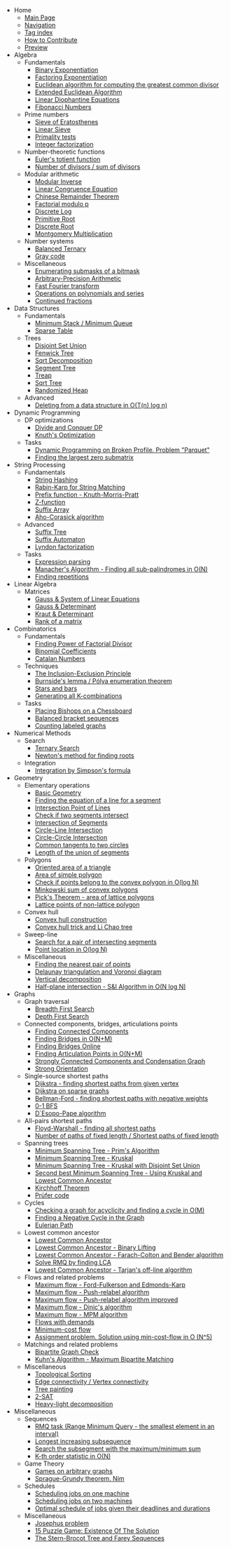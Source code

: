 -   Home
    -   [Main Page](index.md)
    -   [Navigation](navigation.md)
    -   [Tag index](tags.md)
    -   [How to Contribute](contrib.md)
    -   [Preview](preview.md)
-   Algebra
    -   Fundamentals
        -   [Binary Exponentiation](algebra/binary-exp.md)
        -   [Factoring Exponentiation](algebra/factoring-exp.md)
        -   [Euclidean algorithm for computing the greatest common divisor](algebra/euclid-algorithm.md)
        -   [Extended Euclidean Algorithm](algebra/extended-euclid-algorithm.md)
        -   [Linear Diophantine Equations](algebra/linear-diophantine-equation.md)
        -   [Fibonacci Numbers](algebra/fibonacci-numbers.md)
    -   Prime numbers
        -   [Sieve of Eratosthenes](algebra/sieve-of-eratosthenes.md)
        -   [Linear Sieve](algebra/prime-sieve-linear.md)
        -   [Primality tests](algebra/primality_tests.md)
        -   [Integer factorization](algebra/factorization.md)
    -   Number-theoretic functions
        -   [Euler's totient function](algebra/phi-function.md)
        -   [Number of divisors / sum of divisors](algebra/divisors.md)
    -   Modular arithmetic
        -   [Modular Inverse](algebra/module-inverse.md)
        -   [Linear Congruence Equation](algebra/linear_congruence_equation.md)
        -   [Chinese Remainder Theorem](algebra/chinese-remainder-theorem.md)
        -   [Factorial modulo p](algebra/factorial-modulo.md)
        -   [Discrete Log](algebra/discrete-log.md)
        -   [Primitive Root](algebra/primitive-root.md)
        -   [Discrete Root](algebra/discrete-root.md)
        -   [Montgomery Multiplication](algebra/montgomery_multiplication.md)
    -   Number systems
        -   [Balanced Ternary](algebra/balanced-ternary.md)
        -   [Gray code](algebra/gray-code.md)
    -   Miscellaneous
        -   [Enumerating submasks of a bitmask](algebra/all-submasks.md)
        -   [Arbitrary-Precision Arithmetic](algebra/big-integer.md)
        -   [Fast Fourier transform](algebra/fft.md)
        -   [Operations on polynomials and series](algebra/polynomial.md)
        -   [Continued fractions](algebra/continued-fractions.md)
-   Data Structures
    -   Fundamentals
        -   [Minimum Stack / Minimum Queue](data_structures/stack_queue_modification.md)
        -   [Sparse Table](data_structures/sparse-table.md)
    -   Trees
        -   [Disjoint Set Union](data_structures/disjoint_set_union.md)
        -   [Fenwick Tree](data_structures/fenwick.md)
        -   [Sqrt Decomposition](data_structures/sqrt_decomposition.md)
        -   [Segment Tree](data_structures/segment_tree.md)
        -   [Treap](data_structures/treap.md)
        -   [Sqrt Tree](data_structures/sqrt-tree.md)
        -   [Randomized Heap](data_structures/randomized_heap.md)
    -   Advanced
        -   [Deleting from a data structure in O(T(n) log n)](data_structures/deleting_in_log_n.md)
-   Dynamic Programming
    -   DP optimizations
        -   [Divide and Conquer DP](dynamic_programming/divide-and-conquer-dp.md)
        -   [Knuth's Optimization](dynamic_programming/knuth-optimization.md)
    -   Tasks
        -   [Dynamic Programming on Broken Profile. Problem "Parquet"](dynamic_programming/profile-dynamics.md)
        -   [Finding the largest zero submatrix](dynamic_programming/zero_matrix.md)
-   String Processing
    -   Fundamentals
        -   [String Hashing](string/string-hashing.md)
        -   [Rabin-Karp for String Matching](string/rabin-karp.md)
        -   [Prefix function - Knuth-Morris-Pratt](string/prefix-function.md)
        -   [Z-function](string/z-function.md)
        -   [Suffix Array](string/suffix-array.md)
        -   [Aho-Corasick algorithm](string/aho_corasick.md)
    -   Advanced
        -   [Suffix Tree](string/suffix-tree-ukkonen.md)
        -   [Suffix Automaton](string/suffix-automaton.md)
        -   [Lyndon factorization](string/lyndon_factorization.md)
    -   Tasks
        -   [Expression parsing](string/expression_parsing.md)
        -   [Manacher's Algorithm - Finding all sub-palindromes in O(N)](string/manacher.md)
        -   [Finding repetitions](string/main_lorentz.md)
-   Linear Algebra
    -   Matrices
        -   [Gauss & System of Linear Equations](linear_algebra/linear-system-gauss.md)
        -   [Gauss & Determinant](linear_algebra/determinant-gauss.md)
        -   [Kraut & Determinant](linear_algebra/determinant-kraut.md)
        -   [Rank of a matrix](linear_algebra/rank-matrix.md)
-   Combinatorics
    -   Fundamentals
        -   [Finding Power of Factorial Divisor](algebra/factorial-divisors.md)
        -   [Binomial Coefficients](combinatorics/binomial-coefficients.md)
        -   [Catalan Numbers](combinatorics/catalan-numbers.md)
    -   Techniques
        -   [The Inclusion-Exclusion Principle](combinatorics/inclusion-exclusion.md)
        -   [Burnside's lemma / Pólya enumeration theorem](combinatorics/burnside.md)
        -   [Stars and bars](combinatorics/stars_and_bars.md)
        -   [Generating all K-combinations](combinatorics/generating_combinations.md)
    -   Tasks
        -   [Placing Bishops on a Chessboard](combinatorics/bishops-on-chessboard.md)
        -   [Balanced bracket sequences](combinatorics/bracket_sequences.md)
        -   [Counting labeled graphs](combinatorics/counting_labeled_graphs.md)
-   Numerical Methods
    -   Search
        -   [Ternary Search](num_methods/ternary_search.md)
        -   [Newton's method for finding roots](num_methods/roots_newton.md)
    -   Integration
        -   [Integration by Simpson's formula](num_methods/simpson-integration.md)
-   Geometry
    -   Elementary operations
        -   [Basic Geometry](geometry/basic-geometry.md)
        -   [Finding the equation of a line for a segment](geometry/segment-to-line.md)
        -   [Intersection Point of Lines](geometry/lines-intersection.md)
        -   [Check if two segments intersect](geometry/check-segments-intersection.md)
        -   [Intersection of Segments](geometry/segments-intersection.md)
        -   [Circle-Line Intersection](geometry/circle-line-intersection.md)
        -   [Circle-Circle Intersection](geometry/circle-circle-intersection.md)
        -   [Common tangents to two circles](geometry/tangents-to-two-circles.md)
        -   [Length of the union of segments](geometry/length-of-segments-union.md)
    -   Polygons
        -   [Oriented area of a triangle](geometry/oriented-triangle-area.md)
        -   [Area of simple polygon](geometry/area-of-simple-polygon.md)
        -   [Check if points belong to the convex polygon in O(log N)](geometry/point-in-convex-polygon.md)
        -   [Minkowski sum of convex polygons](geometry/minkowski.md)
        -   [Pick's Theorem - area of lattice polygons](geometry/picks-theorem.md)
        -   [Lattice points of non-lattice polygon](geometry/lattice-points.md)
    -   Convex hull
        -   [Convex hull construction](geometry/convex-hull.md)
        -   [Convex hull trick and Li Chao tree](geometry/convex_hull_trick.md)
    -   Sweep-line
        -   [Search for a pair of intersecting segments](geometry/intersecting_segments.md)
        -   [Point location in O(log N)](geometry/point-location.md)
    -   Miscellaneous
        -   [Finding the nearest pair of points](geometry/nearest_points.md)
        -   [Delaunay triangulation and Voronoi diagram](geometry/delaunay.md)
        -   [Vertical decomposition](geometry/vertical_decomposition.md)
        -   [Half-plane intersection - S&I Algorithm in O(N log N)](geometry/halfplane-intersection.md)
-   Graphs
    -   Graph traversal
        -   [Breadth First Search](graph/breadth-first-search.md)
        -   [Depth First Search](graph/depth-first-search.md)
    -   Connected components, bridges, articulations points
        -   [Finding Connected Components](graph/search-for-connected-components.md)
        -   [Finding Bridges in O(N+M)](graph/bridge-searching.md)
        -   [Finding Bridges Online](graph/bridge-searching-online.md)
        -   [Finding Articulation Points in O(N+M)](graph/cutpoints.md)
        -   [Strongly Connected Components and Condensation Graph](graph/strongly-connected-components.md)
        -   [Strong Orientation](graph/strong-orientation.md)
    -   Single-source shortest paths
        -   [Dijkstra - finding shortest paths from given vertex](graph/dijkstra.md)
        -   [Dijkstra on sparse graphs](graph/dijkstra_sparse.md)
        -   [Bellman-Ford - finding shortest paths with negative weights](graph/bellman_ford.md)
        -   [0-1 BFS](graph/01_bfs.md)
        -   [D´Esopo-Pape algorithm](graph/desopo_pape.md)
    -   All-pairs shortest paths
        -   [Floyd-Warshall - finding all shortest paths](graph/all-pair-shortest-path-floyd-warshall.md)
        -   [Number of paths of fixed length / Shortest paths of fixed length](graph/fixed_length_paths.md)
    -   Spanning trees
        -   [Minimum Spanning Tree - Prim's Algorithm](graph/mst_prim.md)
        -   [Minimum Spanning Tree - Kruskal](graph/mst_kruskal.md)
        -   [Minimum Spanning Tree - Kruskal with Disjoint Set Union](graph/mst_kruskal_with_dsu.md)
        -   [Second best Minimum Spanning Tree - Using Kruskal and Lowest Common Ancestor](graph/second_best_mst.md)
        -   [Kirchhoff Theorem](graph/kirchhoff-theorem.md)
        -   [Prüfer code](graph/pruefer_code.md)
    -   Cycles
        -   [Checking a graph for acyclicity and finding a cycle in O(M)](graph/finding-cycle.md)
        -   [Finding a Negative Cycle in the Graph](graph/finding-negative-cycle-in-graph.md)
        -   [Eulerian Path](graph/euler_path.md)
    -   Lowest common ancestor
        -   [Lowest Common Ancestor](graph/lca.md)
        -   [Lowest Common Ancestor - Binary Lifting](graph/lca_binary_lifting.md)
        -   [Lowest Common Ancestor - Farach-Colton and Bender algorithm](graph/lca_farachcoltonbender.md)
        -   [Solve RMQ by finding LCA](graph/rmq_linear.md)
        -   [Lowest Common Ancestor - Tarjan's off-line algorithm](graph/lca_tarjan.md)
    -   Flows and related problems
        -   [Maximum flow - Ford-Fulkerson and Edmonds-Karp](graph/edmonds_karp.md)
        -   [Maximum flow - Push-relabel algorithm](graph/push-relabel.md)
        -   [Maximum flow - Push-relabel algorithm improved](graph/push-relabel-faster.md)
        -   [Maximum flow - Dinic's algorithm](graph/dinic.md)
        -   [Maximum flow - MPM algorithm](graph/mpm.md)
        -   [Flows with demands](graph/flow_with_demands.md)
        -   [Minimum-cost flow](graph/min_cost_flow.md)
        -   [Assignment problem. Solution using min-cost-flow in O (N^5)](graph/Assignment-problem-min-flow.md)
    -   Matchings and related problems
        -   [Bipartite Graph Check](graph/bipartite-check.md)
        -   [Kuhn's Algorithm - Maximum Bipartite Matching](graph/kuhn_maximum_bipartite_matching.md)
    -   Miscellaneous
        -   [Topological Sorting](graph/topological-sort.md)
        -   [Edge connectivity / Vertex connectivity](graph/edge_vertex_connectivity.md)
        -   [Tree painting](graph/tree_painting.md)
        -   [2-SAT](graph/2SAT.md)
        -   [Heavy-light decomposition](graph/hld.md)
-   Miscellaneous
    -   Sequences
        -   [RMQ task (Range Minimum Query - the smallest element in an interval)](sequences/rmq.md)
        -   [Longest increasing subsequence](sequences/longest_increasing_subsequence.md)
        -   [Search the subsegment with the maximum/minimum sum](others/maximum_average_segment.md)
        -   [K-th order statistic in O(N)](sequences/k-th.md)
    -   Game Theory
        -   [Games on arbitrary graphs](game_theory/games_on_graphs.md)
        -   [Sprague-Grundy theorem. Nim](game_theory/sprague-grundy-nim.md)
    -   Schedules
        -   [Scheduling jobs on one machine](schedules/schedule_one_machine.md)
        -   [Scheduling jobs on two machines](schedules/schedule_two_machines.md)
        -   [Optimal schedule of jobs given their deadlines and durations](schedules/schedule-with-completion-duration.md)
    -   Miscellaneous
        -   [Josephus problem](others/josephus_problem.md)
        -   [15 Puzzle Game: Existence Of The Solution](others/15-puzzle.md)
        -   [The Stern-Brocot Tree and Farey Sequences](others/stern_brocot_tree_farey_sequences.md)
